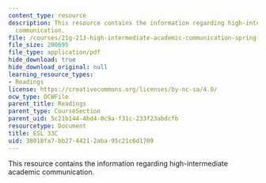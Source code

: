 ```yaml
---
content_type: resource
description: This resource contains the information regarding high-intermediate academic
  communication.
file: /courses/21g-213-high-intermediate-academic-communication-spring-2004/38018fa7bb2744212aba95c21c6d1709_MIT21G_213S04_ord_of_cumu.pdf
file_size: 200695
file_type: application/pdf
hide_download: true
hide_download_original: null
learning_resource_types:
- Readings
license: https://creativecommons.org/licenses/by-nc-sa/4.0/
ocw_type: OCWFile
parent_title: Readings
parent_type: CourseSection
parent_uid: 5c21b144-4bd4-0c9a-f31c-233f23abdcfb
resourcetype: Document
title: ESL 33C
uid: 38018fa7-bb27-4421-2aba-95c21c6d1709
---
```

This resource contains the information regarding high-intermediate academic communication.